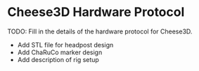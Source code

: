 # Cheese3D Hardware Protocol

TODO: Fill in the details of the hardware protocol for Cheese3D.
- Add STL file for headpost design
- Add ChaRuCo marker design
- Add description of rig setup
